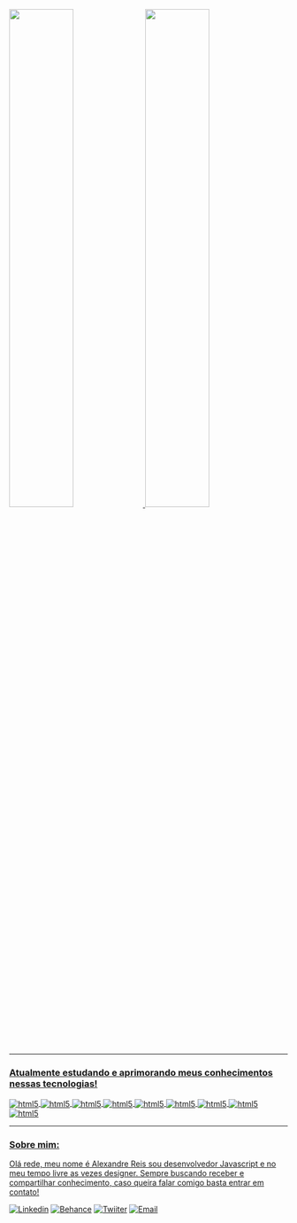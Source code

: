
<div>
  <a href=https://github.com/zsafyre">
  <img height="48%" src="https://github-readme-stats.vercel.app/api?username=zsafyre&theme=midnight-purple">
  <img height="48%" src="https://github-readme-stats.vercel.app/api/top-langs/?username=zsafyre&hide=html,css,plpgsql&langs_count=10&layout=compact&theme=midnight-purple">
</div>

<hr>

### Atualmente estudando e aprimorando meus conhecimentos nessas tecnologias!

<div style="display: inline_block">
<img align="center" alt="html5" src="https://media.discordapp.net/attachments/939600830674370580/1085019582533738496/image.png" />
<img align="center" alt="html5" src="https://media.discordapp.net/attachments/939600830674370580/1085020164950589510/image.png" />
<img align="center" alt="html5" src="https://media.discordapp.net/attachments/939600830674370580/1085153067202265168/image.png" />
<img align="center" alt="html5" src="https://media.discordapp.net/attachments/939600830674370580/1085152845310988428/image.png" />
<img align="center" alt="html5" src="https://media.discordapp.net/attachments/939600830674370580/1085152947647823942/image.png" />
<img align="center" alt="html5" src="https://media.discordapp.net/attachments/939600830674370580/1085152573301993512/image.png" />
<img align="center" alt="html5" src="https://media.discordapp.net/attachments/939600830674370580/1085012291373781002/Sem_Titulo-1.png" />
<img align="center" alt="html5" src="https://media.discordapp.net/attachments/939600830674370580/1085152899446866011/image.png" />
<img align="center" alt="html5" src="https://media.discordapp.net/attachments/939600830674370580/1085152986864558120/image.png" />
</div>

<hr>

### Sobre mim:

Olá rede, meu nome é Alexandre Reis sou desenvolvedor Javascript e no meu tempo livre as vezes designer. Sempre buscando receber e compartilhar conhecimento, caso queira falar comigo basta entrar em contato!

[![Linkedin](https://media.discordapp.net/attachments/939600830674370580/1085153023849930824/image.png)](https://www.linkedin.com/in/alexandre-reis-175252238/)
[![Behance](https://media.discordapp.net/attachments/939600830674370580/1085152789874876436/image.png)](https://www.behance.net/alexandrebento2)
[![Twiiter](https://media.discordapp.net/attachments/939600830674370580/1085155310190198917/image.png)](https://twitter.com/zsafyre)
[![Email](https://media.discordapp.net/attachments/939600830674370580/1085158364419469352/image.png)](mailto:zsafyree@hotmail.com)
